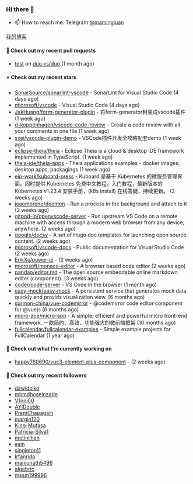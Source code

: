 ### Hi there 👋

- 📫 How to reach me: Telegram [@mamingjuan](https://t.me/mamingjuan)

[我的博客](https://mamingjuan.cn)

#### 🔨 Check out my recent pull requests

- [test](https://github.com/duo-rs/duo/pull/15) on [duo-rs/duo](https://github.com/duo-rs/duo) (1 month ago)

#### ⭐ Check out my recent stars

- [SonarSource/sonarlint-vscode](https://github.com/SonarSource/sonarlint-vscode) - SonarLint for Visual Studio Code (4 days ago)
- [microsoft/vscode](https://github.com/microsoft/vscode) - Visual Studio Code (4 days ago)
- [JakHuang/form-generator-plugin](https://github.com/JakHuang/form-generator-plugin) - 将form-generator封装成vscode插件 (1 week ago)
- [d-koppenhagen/vscode-code-review](https://github.com/d-koppenhagen/vscode-code-review) - Create a code review with all your comments in one file (1 week ago)
- [sxei/vscode-plugin-demo](https://github.com/sxei/vscode-plugin-demo) - VSCode插件开发全攻略配套demo (1 week ago)
- [eclipse-theia/theia](https://github.com/eclipse-theia/theia) - Eclipse Theia is a cloud &amp; desktop IDE framework implemented in TypeScript. (1 week ago)
- [theia-ide/theia-apps](https://github.com/theia-ide/theia-apps) - Theia applications examples - docker images, desktop apps, packagings (1 week ago)
- [eip-work/kuboard-press](https://github.com/eip-work/kuboard-press) - Kuboard 是基于 Kubernetes 的微服务管理界面。同时提供 Kubernetes 免费中文教程，入门教程，最新版本的 Kubernetes v1.23.4 安装手册，(k8s install) 在线答疑，持续更新。 (2 weeks ago)
- [joaomoreno/deemon](https://github.com/joaomoreno/deemon) - Run a process in the background and attach to it (2 weeks ago)
- [gitpod-io/openvscode-server](https://github.com/gitpod-io/openvscode-server) - Run upstream VS Code on a remote machine with access through a modern web browser from any device, anywhere. (2 weeks ago)
- [google/docsy](https://github.com/google/docsy) - A set of Hugo doc templates for launching open source content. (2 weeks ago)
- [microsoft/vscode-docs](https://github.com/microsoft/vscode-docs) - Public documentation for Visual Studio Code (2 weeks ago)
- [ErikXu/power-ci](https://github.com/ErikXu/power-ci) -  (2 weeks ago)
- [microsoft/monaco-editor](https://github.com/microsoft/monaco-editor) - A browser based code editor (2 weeks ago)
- [pandao/editor.md](https://github.com/pandao/editor.md) - The open source embeddable online markdown editor (component). (3 weeks ago)
- [coder/code-server](https://github.com/coder/code-server) - VS Code in the browser (1 month ago)
- [easy-mock/easy-mock](https://github.com/easy-mock/easy-mock) - A persistent service that generates mock data quickly and provids visualization view. (6 months ago)
- [surmon-china/vue-codemirror](https://github.com/surmon-china/vue-codemirror) - @codemirror code editor component for @vuejs (6 months ago)
- [micro-zoe/micro-app](https://github.com/micro-zoe/micro-app) - A simple, efficient and powerful micro front-end framework. 一款简约、高效、功能强大的微前端框架 (10 months ago)
- [fullcalendar/fullcalendar-examples](https://github.com/fullcalendar/fullcalendar-examples) - Simple example projects for FullCalendar (1 year ago)

#### 👷 Check out what I'm currently working on

- [happy760690/vue3-element-plus-component](https://github.com/happy760690/vue3-element-plus-component) -  (2 weeks ago)

#### 👯 Check out my recent followers

- [dawidolko](https://github.com/dawidolko)
- [mhmdhoseinzade](https://github.com/mhmdhoseinzade)
- [V1nni00](https://github.com/V1nni00)
- [AYIDouble](https://github.com/AYIDouble)
- [PremChapagain](https://github.com/PremChapagain)
- [margin120](https://github.com/margin120)
- [King-Mufasa](https://github.com/King-Mufasa)
- [Patricia-Silva1](https://github.com/Patricia-Silva1)
- [metinilhan](https://github.com/metinilhan)
- [esin](https://github.com/esin)
- [singleton11](https://github.com/singleton11)
- [Irfanrida](https://github.com/Irfanrida)
- [manjunath5496](https://github.com/manjunath5496)
- [algebric](https://github.com/algebric)
- [mssm199996](https://github.com/mssm199996)
